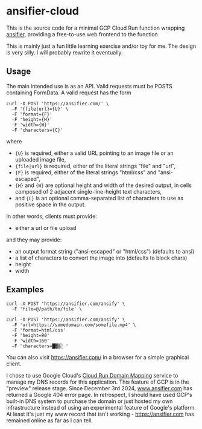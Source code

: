 # ansifier-cloud

This is the source code for a minimal GCP Cloud Run function wrapping
[ansifier](https://github.com/amminer/ansifier),
providing a free-to-use web frontend to the function.

This is mainly just a fun little learning exercise and/or toy for me.
The design is very silly. I will probably rewrite it eventually.

## Usage

The main intended use is as an API. Valid requests must be POSTS containing FormData. A valid request has the form
```
curl -X POST 'https://ansifier.com/' \
  -F '{file|url}={U}' \
  -F 'format={F}'
  -F 'height={H}'
  -F 'width={W}'
  -F 'characters={C}'
```
where
* `{U}` is required, either a valid URL pointing to an image file or an uploaded image file,
* `{file|url}` is required, either of the literal strings "file" and "url",
* `{F}` is required, either of the literal strings "html/css" and "ansi-escaped",
* `{H}` and `{W}` are optional height and width of the desired output, in cells composed of 2 adjacent
single-line-height text characters,
* and `{C}` is an optional comma-separated list of characters to use as positive space in the output.

In other words, clients must provide:

* either a url or file upload

and they may provide:

* an output format string ("ansi-escaped" or "html/css") (defaults to ansi)
* a list of characters to convert the image into (defaults to block chars)
* height
* width

## Examples

```
curl -X POST 'https://ansifier.com/ansify' \
  -F 'file=@/path/to/file' \
```

```
curl -X POST 'https://ansifier.com/ansify' \
  -F 'url=https://somedomain.com/somefile.mp4' \
  -F 'format=html/css'
  -F 'height=90'
  -F 'width=160'
  -F 'characters=█▓▒░ '
```

You can also visit https://ansifier.com/ in a browser for a simple graphical client.

I chose to use Google Cloud's [Cloud Run Domain Mapping](https://cloud.google.com/run/docs/mapping-custom-domains#run)
service to manage my DNS records for this application. This feature of GCP is in the "preview" release stage.
Since December 3rd 2024, www.ansifier.com has returned a Google 404 error page. In retrospect, I
should have used GCP's built-in DNS system to purchase the domain or just hosted my own
infrastructure instead of using an experimental feature of Google's platform. At least it's just my
www record that isn't working - https://ansifier.com has remained online as far as I can tell.
